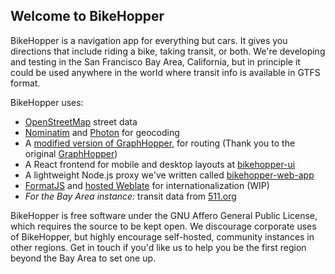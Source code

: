 ## Welcome to BikeHopper

BikeHopper is a navigation app for everything but cars. It gives you
directions that include riding a bike, taking transit, or both. We're
developing and testing in the San Francisco Bay Area, California, but
in principle it could be used anywhere in the world where transit info
is available in GTFS format.

BikeHopper uses:

- [OpenStreetMap](https://openstreetmap.org/) street data
- [Nominatim](https://nominatim.org/) and
  [Photon](https://github.com/komoot/photon) for geocoding
- A [modified version of
  GraphHopper](https://github.com/bikehopper/graphhopper), for routing
  (Thank you to the original
  [GraphHopper](https://www.graphhopper.com/))
- A React frontend for mobile and desktop layouts at
  [bikehopper-ui](https://github.com/bikehopper/bikehopper-ui)
- A lightweight Node.js proxy we've written called
  [bikehopper-web-app](https://github.com/bikehopper/bikehopper-web-app)
- [FormatJS](https://formatjs.io/) and [hosted
  Weblate](https://hosted.weblate.org/projects/bikehopper/bikehopper-ui/) for
  internationalization (WIP)
- _For the Bay Area instance:_ transit data from
  [511.org](https://511.org/open-data/transit)

BikeHopper is free software under the GNU Affero General Public
License, which requires the source to be kept open. We discourage
corporate uses of BikeHopper, but highly encourage self-hosted,
community instances in other regions. Get in touch if you'd like us to
help you be the first region beyond the Bay Area to set one up.

